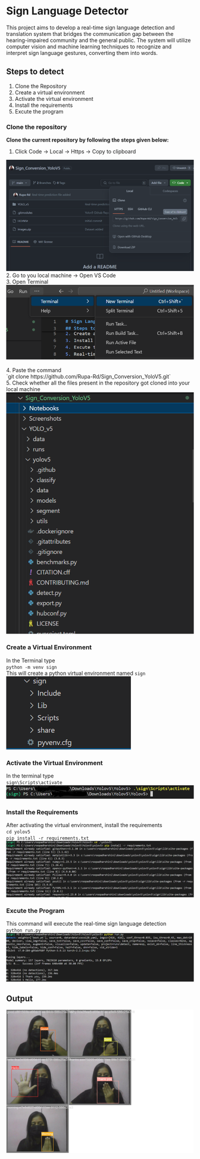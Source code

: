 # Sign Language Detector
This project aims to develop a real-time sign language detection and translation system that bridges the communication gap between the hearing-impaired community and the general public. The system will utilize computer vision and machine learning techniques to recognize and interpret sign language gestures, converting them into words.
## Steps to detect
1. Clone the Repository
2. Create a virtual environment
3. Activate the virtual environment
4. Install the requirements
5. Excute the program



### Clone the repository
<strong>Clone the current repository by following the steps given below:</strong> <br>
1. Click Code -> Local -> Https -> Copy to clipboard <br>
<img src="Screenshots/S1.png">
<br>
2. Go to you local machine -> Open VS Code <br>
3. Open Terminal
<img src="Screenshots/S3.png"><br>
<br>
4. Paste the command <br>
`git clone https://github.com/Rupa-Rd/Sign_Conversion_YoloV5.git` <br>
5. Check whether all the files present in the repository got cloned into your local machine<br>
<img src="Screenshots/S4.png">

### Create a Virtual Environment
In the Terminal type<br>
`python -m venv sign`<br>
This will create a python virtual environment named `sign`<br>
<img src="Screenshots/S5.png">


### Activate the Virtual Environment
In the terminal type <br>
`sign\Scripts\activate` <br>
<img src="Screenshots/S6.png">


### Install the Requirements
After activating the virtual environment, install the requirements<br>
`cd yolov5`  <br>
`pip install -r requirements.txt`
<img src="Screenshots/S7.png">

### Excute the Program
This command will execute the real-time sign language detection <br>
`python run.py`
<img src="Screenshots/S8.png">

## Output
<img src = "YOLO_v5\runs\train\exp6\val_batch0_labels.jpg">
